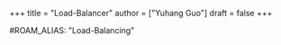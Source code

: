+++
title = "Load-Balancer"
author = ["Yuhang Guo"]
draft = false
+++

\#ROAM\_ALIAS: "Load-Balancing"
